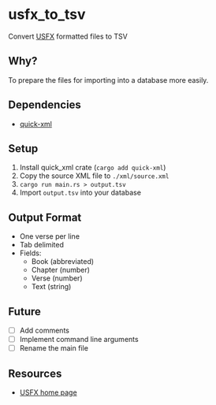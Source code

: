 # usfx_to_tsv

Convert [USFX](https://ebible.org/usfx/) formatted files to TSV

## Why?

To prepare the files for importing into a database more easily.

## Dependencies
- [quick-xml](https://crates.io/crates/quick-xml)

## Setup
1. Install quick_xml crate (`cargo add quick-xml`)
1. Copy the source XML file to `./xml/source.xml`
1. `cargo run main.rs > output.tsv`
1. Import `output.tsv` into your database

## Output Format

- One verse per line
- Tab delimited
- Fields:
  - Book (abbreviated)
  - Chapter (number)
  - Verse (number)
  - Text (string)

## Future
- [ ] Add comments
- [ ] Implement command line arguments
- [ ] Rename the main file

## Resources
- [USFX home page](https://ebible.org/usfx/)
